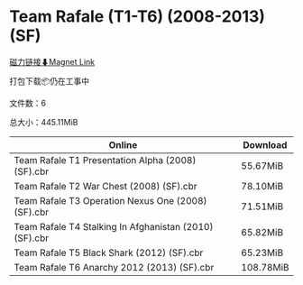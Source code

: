 # Team Rafale (T1-T6) (2008-2013) (SF)

[磁力链接⬇Magnet Link](magnet:?xt=urn:btih:13efcad4ce90210738d684f56f2deab107e1ed65&dn=Team%20Rafale%20%28T1-T6%29%20%282008-2013%29%20%28SF%29)

打包下载📦仍在工事中

文件数：6

总大小：445.11MiB

Online | Download
--- | ---
Team Rafale T1 Presentation Alpha (2008) (SF).cbr | 55.67MiB
Team Rafale T2 War Chest (2008) (SF).cbr | 78.10MiB
Team Rafale T3 Operation Nexus One (2008) (SF).cbr | 71.51MiB
Team Rafale T4 Stalking In Afghanistan (2010) (SF).cbr | 65.82MiB
Team Rafale T5 Black Shark (2012) (SF).cbr | 65.23MiB
Team Rafale T6 Anarchy 2012 (2013) (SF).cbr | 108.78MiB